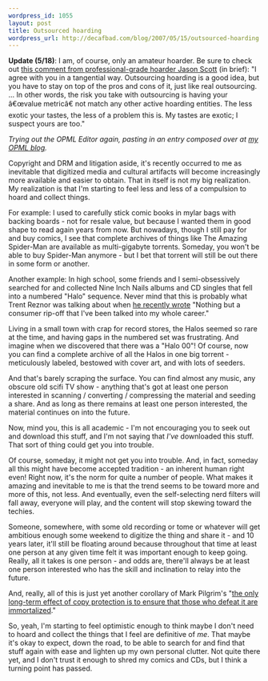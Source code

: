 ```yaml
--- 
wordpress_id: 1055
layout: post
title: Outsourced hoarding
wordpress_url: http://decafbad.com/blog/2007/05/15/outsourced-hoarding
---
```

<p><b>Update (5/18)</b>: I am, of course, only an amateur hoarder.  Be sure to check out <a href="http://decafbad.com/blog/2007/05/15/outsourced-hoarding#comment-158037">this comment from professional-grade hoarder Jason Scott</a> (in brief):  "I agree with you in a tangential way. Outsourcing hoarding is a good idea, but you have to stay on top of the pros and cons of it, just like real outsourcing. ... In other words, the risk you take with outsourcing is having your â€œvalue metricâ€ not match any other active hoarding entities. The less exotic your tastes, the less of a problem this is. My tastes are exotic; I suspect yours are too."</p>

<p><i>Trying out the OPML Editor again, pasting in an entry composed over at <a href="http://blogs.opml.org/decafbad">my OPML blog</a>.</i></p>
<p>Copyright and DRM and litigation aside, it's recently occurred to me as inevitable that digitized media and cultural artifacts will become increasingly more available and easier to obtain.  That in itself is not my big realization.  My realization is that I'm starting to feel less and less of a compulsion to hoard and collect things.</p>
<p>For example: I used to carefully stick comic books in mylar bags with backing boards - not for resale value, but because I wanted them in good shape to read again years from now.  But nowadays, though I still pay for and buy comics, I see that complete archives of things like The Amazing Spider-Man are available as multi-gigabyte torrents.  Someday, you won't be able to buy Spider-Man anymore - but I bet that torrent will still be out there in some form or another.</p>
<p>Another example: In high school, some friends and I semi-obsessively searched for and collected Nine Inch Nails albums and CD singles that fell into a numbered "Halo" sequence.  Never mind that this is probably what Trent Reznor was talking about when <a href="http://nin.com/tr/">he recently wrote</a> "Nothing but a consumer rip-off that I've been talked into my whole career."</p>
<p>Living in a small town with crap for record stores, the Halos seemed so rare at the time, and having gaps in the numbered set was frustrating.  And imagine when we discovered that there was a "Halo 00"!  Of course, now you can find a complete archive of all the Halos in one big torrent - meticulously labeled, bestowed with cover art, and with lots of seeders.</p>
<p>And that's barely scraping the surface.  You can find almost any music, any obscure old scifi TV show - anything that's got at least one person interested in scanning / converting / compressing the material and seeding a share.  And as long as there remains at least one person interested, the material continues on into the future.</p>
<p>Now, mind you, this is all academic - I'm not encouraging you to seek out and download this stuff, and I'm not saying that <i>I've</i> downloaded this stuff.  That sort of thing could get you into trouble.</p>
<p>Of course, someday, it might not get you into trouble.  And, in fact, someday all this might have become accepted tradition - an inherent human right even!  Right now, it's the norm for quite a number of people.  What makes it amazing and inevitable to me is that the trend seems to be toward more and more of this, not less.  And eventually, even the self-selecting nerd filters will fall away, everyone will play, and the content will stop skewing toward the techies.</p>
<p>Someone, somewhere, with some old recording or tome or whatever will get ambitious enough some weekend to digitize the thing and share it - and 10 years later, it'll still be floating around because throughout that time at least one person at any given time felt it was important enough to keep going.  Really, all it takes is one person - and odds are, there'll always be at least one person interested who has the skill and inclination to relay into the future.</p>
<p>And, really, all of this is just yet another corollary of Mark Pilgrim's "<a href="http://diveintomark.org/archives/2001/07/29/my_crush_on_spyro_what_flash_animations_remind_me_of_and_what_the_past_will_look_like_someday">the only long-term effect of copy protection is to ensure that those who defeat it are immortalized</a>."</p>
<p>So, yeah, I'm starting to feel optimistic enough to think maybe I don't need to hoard and collect the things that I feel are definitive of <i>me</i>.  That maybe it's okay to expect, down the road, to be able to search for and find that stuff again with ease and lighten up my own personal clutter.  Not quite there yet, and I don't trust it enough to shred my comics and CDs, but I think a turning point has passed.</p>

